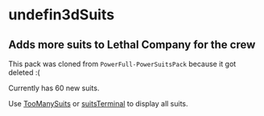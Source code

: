 # undefin3dSuits

## Adds more suits to Lethal Company for the crew

This pack was cloned from `PowerFull-PowerSuitsPack` because it got deleted :(

Currently has 60 new suits.

Use [TooManySuits](https://thunderstore.io/c/lethal-company/p/Verity/TooManySuits/) or [suitsTerminal](https://thunderstore.io/c/lethal-company/p/darmuh/suitsTerminal/) to display all suits.
